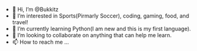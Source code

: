 - 👋 Hi, I’m @Bukkitz
- 👀 I’m interested in Sports(Pirmarly Soccer), coding, gaming, food, and travel!
- 🌱 I’m currently learning Python(I am new and this is my first language).
- 💞️ I’m looking to collaborate on anything that can help me learn.
- 📫 How to reach me ...

<!---
EzBukkitz/EzBukkitz is a ✨ special ✨ repository because its `README.md` (this file) appears on your GitHub profile.
You can click the Preview link to take a look at your changes.
--->
